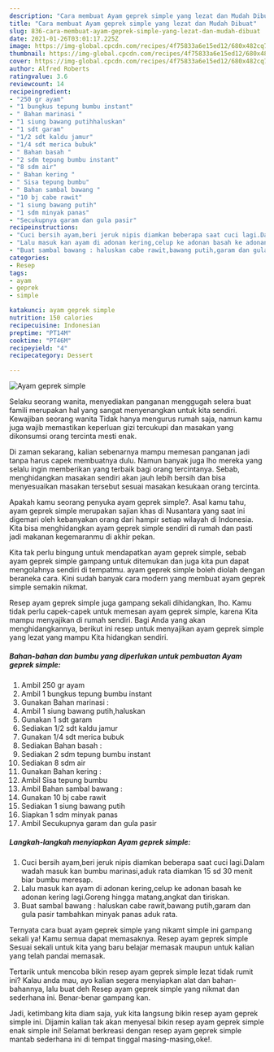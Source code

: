 ```yaml
---
description: "Cara membuat Ayam geprek simple yang lezat dan Mudah Dibuat"
title: "Cara membuat Ayam geprek simple yang lezat dan Mudah Dibuat"
slug: 836-cara-membuat-ayam-geprek-simple-yang-lezat-dan-mudah-dibuat
date: 2021-01-26T03:01:17.225Z
image: https://img-global.cpcdn.com/recipes/4f75833a6e15ed12/680x482cq70/ayam-geprek-simple-foto-resep-utama.jpg
thumbnail: https://img-global.cpcdn.com/recipes/4f75833a6e15ed12/680x482cq70/ayam-geprek-simple-foto-resep-utama.jpg
cover: https://img-global.cpcdn.com/recipes/4f75833a6e15ed12/680x482cq70/ayam-geprek-simple-foto-resep-utama.jpg
author: Alfred Roberts
ratingvalue: 3.6
reviewcount: 14
recipeingredient:
- "250 gr ayam"
- "1 bungkus tepung bumbu instant"
- " Bahan marinasi "
- "1 siung bawang putihhaluskan"
- "1 sdt garam"
- "1/2 sdt kaldu jamur"
- "1/4 sdt merica bubuk"
- " Bahan basah "
- "2 sdm tepung bumbu instant"
- "8 sdm air"
- " Bahan kering "
- " Sisa tepung bumbu"
- " Bahan sambal bawang "
- "10 bj cabe rawit"
- "1 siung bawang putih"
- "1 sdm minyak panas"
- "Secukupnya garam dan gula pasir"
recipeinstructions:
- "Cuci bersih ayam,beri jeruk nipis diamkan beberapa saat cuci lagi.Dalam wadah masuk kan bumbu marinasi,aduk rata diamkan 15 sd 30 menit biar bumbu meresap."
- "Lalu masuk kan ayam di adonan kering,celup ke adonan basah ke adonan kering lagi.Goreng hingga matang,angkat dan tiriskan."
- "Buat sambal bawang : haluskan cabe rawit,bawang putih,garam dan gula pasir tambahkan minyak panas aduk rata."
categories:
- Resep
tags:
- ayam
- geprek
- simple

katakunci: ayam geprek simple 
nutrition: 150 calories
recipecuisine: Indonesian
preptime: "PT14M"
cooktime: "PT46M"
recipeyield: "4"
recipecategory: Dessert

---
```



![Ayam geprek simple](https://img-global.cpcdn.com/recipes/4f75833a6e15ed12/680x482cq70/ayam-geprek-simple-foto-resep-utama.jpg)

Selaku seorang wanita, menyediakan panganan menggugah selera buat famili merupakan hal yang sangat menyenangkan untuk kita sendiri. Kewajiban seorang  wanita Tidak hanya mengurus rumah saja, namun kamu juga wajib memastikan keperluan gizi tercukupi dan masakan yang dikonsumsi orang tercinta mesti enak.

Di zaman  sekarang, kalian sebenarnya mampu memesan panganan jadi tanpa harus capek membuatnya dulu. Namun banyak juga lho mereka yang selalu ingin memberikan yang terbaik bagi orang tercintanya. Sebab, menghidangkan masakan sendiri akan jauh lebih bersih dan bisa menyesuaikan masakan tersebut sesuai masakan kesukaan orang tercinta. 



Apakah kamu seorang penyuka ayam geprek simple?. Asal kamu tahu, ayam geprek simple merupakan sajian khas di Nusantara yang saat ini digemari oleh kebanyakan orang dari hampir setiap wilayah di Indonesia. Kita bisa menghidangkan ayam geprek simple sendiri di rumah dan pasti jadi makanan kegemaranmu di akhir pekan.

Kita tak perlu bingung untuk mendapatkan ayam geprek simple, sebab ayam geprek simple gampang untuk ditemukan dan juga kita pun dapat mengolahnya sendiri di tempatmu. ayam geprek simple boleh diolah dengan beraneka cara. Kini sudah banyak cara modern yang membuat ayam geprek simple semakin nikmat.

Resep ayam geprek simple juga gampang sekali dihidangkan, lho. Kamu tidak perlu capek-capek untuk memesan ayam geprek simple, karena Kita mampu menyajikan di rumah sendiri. Bagi Anda yang akan menghidangkannya, berikut ini resep untuk menyajikan ayam geprek simple yang lezat yang mampu Kita hidangkan sendiri.

<!--inarticleads1-->

##### Bahan-bahan dan bumbu yang diperlukan untuk pembuatan Ayam geprek simple:

1. Ambil 250 gr ayam
1. Ambil 1 bungkus tepung bumbu instant
1. Gunakan  Bahan marinasi :
1. Ambil 1 siung bawang putih,haluskan
1. Gunakan 1 sdt garam
1. Sediakan 1/2 sdt kaldu jamur
1. Gunakan 1/4 sdt merica bubuk
1. Sediakan  Bahan basah :
1. Sediakan 2 sdm tepung bumbu instant
1. Sediakan 8 sdm air
1. Gunakan  Bahan kering :
1. Ambil  Sisa tepung bumbu
1. Ambil  Bahan sambal bawang :
1. Gunakan 10 bj cabe rawit
1. Sediakan 1 siung bawang putih
1. Siapkan 1 sdm minyak panas
1. Ambil Secukupnya garam dan gula pasir




<!--inarticleads2-->

##### Langkah-langkah menyiapkan Ayam geprek simple:

1. Cuci bersih ayam,beri jeruk nipis diamkan beberapa saat cuci lagi.Dalam wadah masuk kan bumbu marinasi,aduk rata diamkan 15 sd 30 menit biar bumbu meresap.
1. Lalu masuk kan ayam di adonan kering,celup ke adonan basah ke adonan kering lagi.Goreng hingga matang,angkat dan tiriskan.
1. Buat sambal bawang : haluskan cabe rawit,bawang putih,garam dan gula pasir tambahkan minyak panas aduk rata.




Ternyata cara buat ayam geprek simple yang nikamt simple ini gampang sekali ya! Kamu semua dapat memasaknya. Resep ayam geprek simple Sesuai sekali untuk kita yang baru belajar memasak maupun untuk kalian yang telah pandai memasak.

Tertarik untuk mencoba bikin resep ayam geprek simple lezat tidak rumit ini? Kalau anda mau, ayo kalian segera menyiapkan alat dan bahan-bahannya, lalu buat deh Resep ayam geprek simple yang nikmat dan sederhana ini. Benar-benar gampang kan. 

Jadi, ketimbang kita diam saja, yuk kita langsung bikin resep ayam geprek simple ini. Dijamin kalian tak akan menyesal bikin resep ayam geprek simple enak simple ini! Selamat berkreasi dengan resep ayam geprek simple mantab sederhana ini di tempat tinggal masing-masing,oke!.


